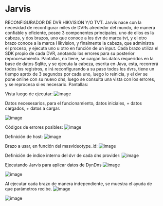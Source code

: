 # Jarvis
RECONFIGURADOR DE DVR HIKVISION Y/O TVT.
Jarvis nace con la necesidad de reconfigurar miles de DVRs alrededor del mundo, de manera confiable y eficiente, posee 3 componentes principales,
uno de ellos es la cabeza, y dos brazos, uno que conoce a los dvr de marca tvt, y el otro brazo conoce a la marca Hikvision, y finalmente la cabeza,
que administra el proceso, y ejecuta uno u otro en función de un input.
Cada brazo utiliza el SDK propio de cada DVR, anotando los errores para su posterior reprocesamiento.
Pantallas, no tiene, se cargan los datos requeridos en la base de datos Sqlite, y se ejecuta la cabeza, escrita en Java, esta, recorrerá todos los registros,
e irá reconfigurando a su paso todos los dvrs, tiene un tiempo apróx de 3 segundos por cada uno, luego lo reinicia, y el dvr se pone online con su nuevo dns, luego se 
consulta una vista con los errores, y se reprocesa si es necesario.
Pantallas:

Vista luego de ejecutar:
![image](https://user-images.githubusercontent.com/11530132/133647978-75c15927-6493-43f7-8d23-9efdc1d0b1b1.png)

Datos necesesarios, para el funcionamiento, datos iniciales, + datos cargados, + datos a cargar.

![image](https://user-images.githubusercontent.com/11530132/133648396-dd396ba8-0438-49cd-b667-38fc8d734ece.png)

Códigos de errores posibles:
![image](https://user-images.githubusercontent.com/11530132/133648504-69657712-b64c-46ff-a209-08d791623ddb.png)

Definición de host:
![image](https://user-images.githubusercontent.com/11530132/133648647-1e50f925-3506-43a5-98d0-2a64b11b199a.png)

Brazo a usar, en función del masvideotype_id:
![image](https://user-images.githubusercontent.com/11530132/133648776-27f71a41-fae9-4cf6-aa66-c8dfab33be24.png)

Definición de indice interno del dvr de cada dns provider:
![image](https://user-images.githubusercontent.com/11530132/133648898-a20e9233-c66c-4ef4-bb44-10ad99866665.png)



Ejecutando Jarvis para aplicar datos de DynDns
![image](https://user-images.githubusercontent.com/11530132/133649929-061ce9a5-124a-41bf-ab19-6a7ad119340a.png)

![image](https://user-images.githubusercontent.com/11530132/133649778-5001c617-48f8-4421-b4b1-1ef371695e0d.png)

Al ejecutar cada brazo de manera independiente, se muestra el ayuda de que parámetros recibe.
![image](https://user-images.githubusercontent.com/11530132/133650091-d8edac58-ffaa-4b84-b692-0d9042b73e25.png)

![image](https://user-images.githubusercontent.com/11530132/133650200-63b7455f-e286-401a-9ccc-3a278f2000f6.png)







